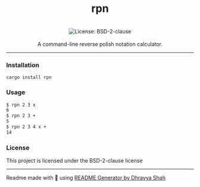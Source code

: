 <div align="center">
<h1 align="center">rpn</h1>
<br />
<img alt="License: BSD-2-clause" src="https://img.shields.io/badge/License-BSD-2-clause-blue" /><br>
<br>
A command-line reverse polish notation calculator.
</div>

***

### Installation

```
cargo install rpn
```

### Usage

```sh
$ rpn 2 3 x
6
$ rpn 2 3 +
5
$ rpn 2 3 4 x +
14
```

### License

This project is licensed under the BSD-2-clause license

***
Readme made with 💖 using [README Generator by Dhravya Shah](https://github.com/Dhravya/readme-generator)
